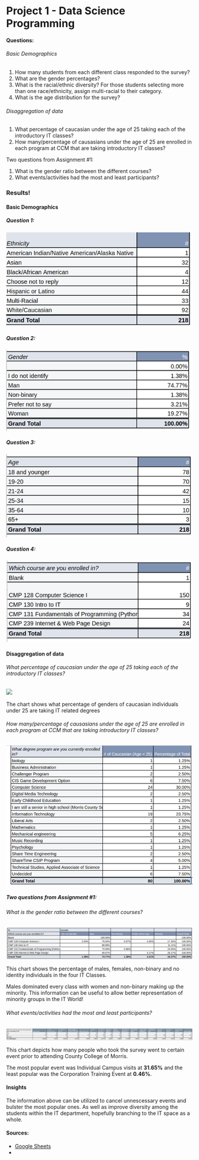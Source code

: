 # Project 1 - Data Science Programming


#### Questions:

###### Basic Demographics

1. How many students from each different class responded to the survey?
2. What are the gender percentages?
3. What is the racial/ethnic diversity? For those students selecting more than one race/ethnicity, assign multi-racial to their category.
4. What is the age distribution for the survey?

###### Disaggregation of data

1. What percentage of caucasian under the age of 25 taking each of the introductory IT classes?
2. How many/percentage of causasians under the age of 25 are enrolled in each program at CCM that are taking introductory IT classes?

Two questions from Assignment #1:

1. What is the gender ratio between the different courses?
2. What events/activities had the most and least participants?

### Results!

#### Basic Demographics

##### Question 1:

![](assets/project1-demo1.png)

##### Question 2:

![](assets/project1-demo2.png)

##### Question 3:

![](assets/project1-demo3.png)

##### Question 4:

![](assets/project1-demo4.png)

#### Disaggregation of data

###### What percentage of caucasian under the age of 25 taking each of the introductory IT classes?

![](assets/20230213_143249_project1-dis1.png)

The chart shows what percentage of genders of caucasian individuals under 25 are taking IT related degrees

###### How many/percentage of causasians under the age of 25 are enrolled in each program at CCM that are taking introductory IT classes?

![](assets/project1-dis2.png)

##### Two questions from Assignment #1:

###### What is the gender ratio between the different courses?

![](assets/project1-dis3.png)

This chart shows the percentage of males, females, non-binary and no identity individuals in the four IT Classes.

Males dominated every class with women and non-binary making up the minority. This information can be useful to allow better representation of minority groups in the IT World!

###### What events/activities had the most and least participants?

![](assets/project1-dis4.png)

This chart depicts how many people who took the survey went to certain event prior to attending County College of Morris.

The most popular event was Individual Campus visits at **31.65%** and the least popular was the Corporation Training Event at **0.46%**.

#### Insights

The information above can be utilized to cancel unnescessary events and bulster the most popular ones. As well as improve diversity among the students within the IT department, hopefully branching to the IT space as a whole.


#### Sources:

* [Google Sheets](https://docs.google.com/spreadsheets/d/14SDbvSAjEUroPHEJDJbzoeSkspnBRT1Fu-Kxg_1xOKc/edit#gid=1281285375)
* [](https://)

